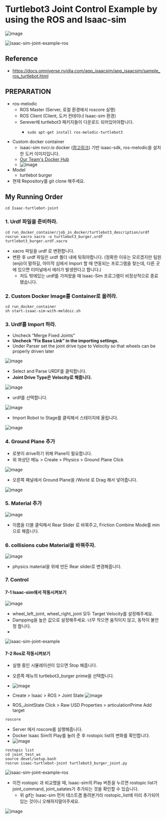 # Turtlebot3 Joint Control Example by using the ROS and Isaac-sim 
![image](https://user-images.githubusercontent.com/69780812/129684858-3f419102-8771-471f-be49-131a6d89581c.png)

![isaac-sim-joint-example-ros](https://user-images.githubusercontent.com/69780812/129715949-8f95a228-7d53-4a96-92d9-a11d3bb9869c.gif)

## Reference
- https://docs.omniverse.nvidia.com/app_isaacsim/app_isaacsim/sample_ros_turtlebot.html
## PREPARATION
- ros-melodic
  - ROS Master (Server, 로컬 환경에서 roscore 실행) 
  - ROS Client (Client, 도커 컨테이너 Isaac-sim 환경)
  - Serever에 turtlebot3 패키지들이 다운로드 되어있어야합니다.
    - ```shell
      sudo apt-get install ros-melodic-turtlebot3
      ```
- Custom docker container
  - isaac-sim nvcr.io docker ([참고링크](https://docs.nvidia.com/ngc/ngc-overview/index.html#generating-api-key)) 기반 isaac-sdk, ros-melodic을 설치한 도커 이미지입니다.
  - [Our Team's Docker Hub](https://hub.docker.com/orgs/lottoworld777/repositories)
  - ![image](https://user-images.githubusercontent.com/69780812/129685629-71147ca7-b776-4600-a402-25bc2de71ac0.png)
- Model
  - turtlebot burger
- 현재 Repository를 git clone 해주세요.

## My Running Order
```shell
cd Isaac-turtlebot-joint
```
### 1. Urdf 파일을 준비하라.
```shell
cd run_docker_container/job_in_docker/turtlebot3_description/urdf
rosrun xacro xacro -o turtlebot3_burger.urdf turtlebot3_burger.urdf.xacro
```
- xacro 파일을 urdf 로 변환합니다.
- 변환 후 urdf 파일은 urdf 폴더 내에 둬줘야합니다. (정확한 이유는 모르겠지만 팀원(enji)이 말하길, 아이작 심에서 Import 할 때 연동되는 프로그램을 찾는데, 다른 곳에 있으면 터미널에서 에러가 발생한다고 합니다.)
  - 저도 밖에있는 urdf를 가져왔을 때 Isaac-Sim 프로그램이 비정상적으로 종료됐습니다.
### 2. Custom Docker Image를 Container로 올려라.
```shell
cd run_docker_container
sh start-isaac-sim-with-meldoic.sh
```
### 3. Urdf를 Import 하라.
- Uncheck “Merge Fixed Joints”
- **Uncheck “Fix Base Link” in the importing settings.**
- Under Parser set the joint drive type to Velocity so that wheels can be properly driven later

![image](https://user-images.githubusercontent.com/69780812/129714968-4b523c10-6812-4123-9cbc-3dfdf13d3491.png)
- Select and Parse URDF를 클릭합니다.
- **Joint Drive Type은 Velocity로 해줍니다.**

![image](https://user-images.githubusercontent.com/69780812/129696019-1e9881ad-4e0d-43ca-8a54-5b78acbc3492.png)
- urdf를 선택합니다.

![image](https://user-images.githubusercontent.com/69780812/129696712-833bb079-2a53-4988-ba50-0f5f8199b584.png)
- Import Robot to Stage를 클릭해서 스테이지에 올립니다.

![image](https://user-images.githubusercontent.com/69780812/129696283-6b749a83-2352-400b-9b3f-61e4a4bfa494.png)

### 4. Ground Plane 추가
- 로봇이 drive하기 위해 Plane이 필요합니다.
- 위 좌상단 메뉴 > Create > Physics > Ground Plane Click

![image](https://user-images.githubusercontent.com/69780812/129697549-29645a99-2552-47f5-b2a2-772f8d536756.png)
- 오른쪽 패널에서 Ground Plane을 /World 로 Drag 해서 넣어줍니다.

![image](https://user-images.githubusercontent.com/69780812/129696985-a328d175-4d95-40a6-8d2c-dc51c93b9c51.png)

### 5. Material 추가
![image](https://user-images.githubusercontent.com/69780812/129697424-59b68b79-d1e7-4d61-84b7-6e60a17606b2.png)
- 이름을 더블 클릭해서 Rear Slider 로 바꿔주고, Friction Combine Mode를 min으로 해줍니다.

### 6. collisions cube Material을 바꿔주자.
![image](https://user-images.githubusercontent.com/69780812/129698379-51fcb75f-05c6-4a5a-8607-a0b07deb16ee.png)
- physics material을 위에 만든 Rear slider로 변경해줍니다.

### 7. Control
#### 7-1 Isaac-sim에서 작동시켜보기
![image](https://user-images.githubusercontent.com/69780812/129699830-8ad07410-26a0-4cca-9133-7db24d0b4015.png)
- wheel_left_joint, wheel_right_joint 모두 Target Velocity를 설정해주세요.
- Dampping을 높은 값으로 설정해주세요. 너무 작으면 움직이지 않고, 동작이 불안정 합니다.
- 
![isaac-sim-joint-example](https://user-images.githubusercontent.com/69780812/129699694-72f1e6c4-6053-483e-9a8e-cecc477bc285.gif)

#### 7-2 Ros로 작동시켜보기
- 실행 중인 시뮬레이션이 있으면 Stop 해줍니다.
- 오른쪽 메뉴의 turtlebot3_burger prime을 선택합니다.

- ![image](https://user-images.githubusercontent.com/69780812/129701412-72e3f6ad-1b81-4957-a3e0-731bed566ba1.png)
- Create > Isaac > ROS > Joint State
![image](https://user-images.githubusercontent.com/69780812/129701015-d9925dc7-3397-44d4-aa69-ff0ddbb406c9.png)

- ROS_JointState Click > Raw USD Properties > articulationPrime Add target
```shell
roscore
```
- Server 에서 roscore를 실행해줍니다.
- Docker Isaac Sim의 Play를 눌러 준 후 rostopic list의 변화를 확인합니다.
- ![image](https://user-images.githubusercontent.com/69780812/129701602-1dfcc05e-3cd1-494c-a6ec-53b2e0c57e39.png)

```shell
rostopic list
cd joint_test_ws
source devel/setup.bash 
rosrun isaac-turtlebot-joint turtlebot3_burger_joint.py
```
![isaac-sim-joint-example-ros](https://user-images.githubusercontent.com/69780812/129715949-8f95a228-7d53-4a96-92d9-a11d3bb9869c.gif)
- 이전 rostopic 과 비교했을 때, Isaac-sim의 Play 버튼을 누르면 rostopic list가 joint_command, joint_satates가 추가되는 것을 확인할 수 있습니다.
  - 위 gif는 Isaac-sim 먼저 테스트겸 돌려본거라 rostopic_list에 미리 추가되어있는 것이니 오해하지말아주세요.

![image](https://user-images.githubusercontent.com/69780812/129716858-5ab1078b-8dbd-41e1-adb2-dda5b9f2c0d7.png)
